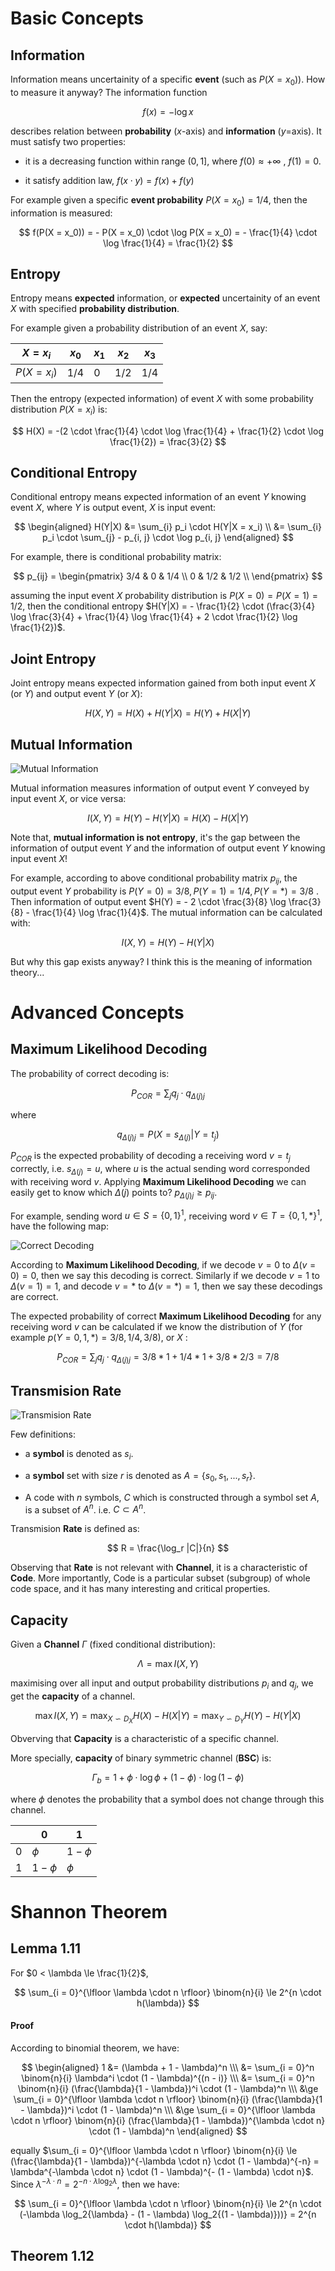 # Basic Concepts

## Information

Information means uncertainity of a specific **event** (such as $P(X = x_0)$). How to measure it anyway? The information function

$$
f(x) = - \log x
$$

describes relation between **probability** ($x$-axis) and **information** ($y$=axis). It must satisfy two properties:

- it is a decreasing function within range $(0, 1]$, where $f(0) \approx +\infty$ , $f(1) = 0$.

- it satisfy addition law, $f(x \cdot y) = f(x) + f(y)$

For example given a specific **event probability** $P(X = x_0) = 1/4$, then the information is measured:

$$
f(P(X = x_0)) = - P(X = x_0) \cdot \log P(X = x_0) = - \frac{1}{4} \cdot \log \frac{1}{4} = \frac{1}{2}
$$

## 

## Entropy

Entropy means **expected** information, or **expected** uncertainity of an event $X$ with specified **probability distribution**. 

For example given a probability distribution of an event $X$, say:

| $X = x_i$    | $x_0$ | $x_1$ | $x_2$ | $x_3$ |
| ------------ | ----- | ----- | ----- | ----- |
| $P(X = x_i)$ | 1/4   | 0     | 1/2   | 1/4   |

Then the entropy (expected information) of event $X$ with some probability distribution $P(X = x_i)$ is:

$$
H(X) = -(2 \cdot \frac{1}{4} \cdot \log \frac{1}{4} + \frac{1}{2} \cdot \log \frac{1}{2}) = \frac{3}{2}
$$

## 

## Conditional Entropy

Conditional entropy means expected information of an event $Y$ knowing event $X$, where $Y$ is output event, $X$ is input event:

$$
\begin{aligned}
H(Y|X) &= \sum_{i} p_i \cdot H(Y|X = x_i) \\
&= \sum_{i} p_i \cdot \sum_{j} - p_{i, j} \cdot \log p_{i, j}
\end{aligned}
$$

For example, there is conditional probability matrix:

$$
p_{ij} = 
\begin{pmatrix} 
3/4 & 0 & 1/4 \\
0 & 1/2 & 1/2 \\
\end{pmatrix}
$$

assuming the input event $X$ probability distribution is $P(X = 0) = P(X = 1) = 1/2$, then the conditional entropy $H(Y|X) = - \frac{1}{2} \cdot (\frac{3}{4} \log \frac{3}{4} + \frac{1}{4} \log \frac{1}{4} + 2 \cdot \frac{1}{2} \log \frac{1}{2})$.

## Joint Entropy

Joint entropy means expected information gained from both input event $X$ (or $Y$) and output event $Y$ (or $X$):

$$
H(X, Y) = H(X) + H(Y|X) = H(Y) + H(X|Y)
$$

## Mutual Information

![Mutual Information](./mutual_information.png)

Mutual information measures information of output event $Y$ conveyed by input event $X$, or vice versa:

$$
I(X, Y) = H(Y) - H(Y|X) = H(X) - H(X|Y)
$$

Note that, **mutual information is not entropy**, it's the gap between the information of output event $Y$ and the information of output event $Y$ knowing input event $X$!

For example, according to above conditional probability matrix $p_{ij}$, the output event $Y$ probability is $P(Y = 0) = 3/8, P(Y = 1) = 1/4, P(Y = *) = 3/8$ . Then information of output event $H(Y) = - 2 \cdot \frac{3}{8} \log \frac{3}{8} - \frac{1}{4} \log \frac{1}{4}$. The mutual information can be calculated with:

$$
I(X, Y) = H(Y) - H(Y|X)
$$

But why this gap exists anyway? I think this is the meaning of information theory...

# Advanced Concepts

## Maximum Likelihood Decoding

The probability of correct decoding is:

$$
P_{COR} = \sum_{j} q_j \cdot q_{\Delta(j)j}
$$

where

$$
q_{\Delta(j)j} = P(X = s_{\Delta(j)} | Y = t_j)
$$

$P_{COR}$  is the expected probability of decoding a receiving word $v = t_j$ correctly, i.e. $s_{\Delta(j)} = u$, where $u$ is the actual sending word corresponded with receiving word $v$. Applying **Maximum Likelihood Decoding** we can easily get to know which $\Delta(j)$ points to? $p_{\Delta(j)j} \ge p_{ij}$.



For example, sending word $u \in S = \{0, 1\}^1$, receiving word $v \in T = \{0, 1, *\}^1$, have the following map:

![Correct Decoding](./correct_decode.png)

According to **Maximum Likelihood Decoding**, if we decode $v = 0$ to $\Delta(v = 0) = 0$, then we say this decoding is correct. Similarly if we decode $v = 1$ to $\Delta(v = 1) = 1$, and decode $v = *$ to $\Delta(v = *) = 1$, then we say these decodings are correct.



The expected probability of correct **Maximum Likelihood Decoding** for any receiving word $v$ can be calculated if we know the distribution of $Y$ (for example $p(Y = 0, 1, *) = 3/8, 1/4, 3/8$), or $X$ :

$$
P_{COR} = \sum_{j} q_j \cdot q_{\Delta(j)j} = 3/8 * 1 + 1/4 * 1 + 3/8 * 2/3 = 7/8
$$

 

## Transmision Rate

![Transmision Rate](./transmision_rate.png)

Few definitions:

- a **symbol** is denoted as $s_i$.

- a **symbol** set with size $r$ is denoted as $A = \{s_0, s_1, ..., s_r\}$.

- A code with $n$ symbols, $C$ which is  constructed through a symbol set $A$, is a subset of $A^n$. i.e. $C \subset A^n$.

Transmision **Rate** is defined as:

$$
R = \frac{\log_r |C|}{n}
$$

Observing that **Rate** is not relevant with **Channel**, it is a characteristic of **Code**. More importantly, Code is a particular subset (subgroup) of whole code space, and it has many interesting and critical properties.

## Capacity

Given a **Channel** $\Gamma$ (fixed conditional distribution):

$$
\Lambda = \max I(X, Y)
$$

maximising over all input and output probability distributions $p_i$ and $q_j$, we get the **capacity** of a channel.

$$
\max I(X, Y) = \max_{X \backsim D_X} H(X) - H(X|Y) = \max_{Y \backsim D_Y} H(Y) - H(Y|X)
$$

Obverving that **Capacity** is a characteristic of a specific channel.

More specially, **capacity** of binary symmetric channel (**BSC**) is:

$$
\Gamma_b = 1 + \phi \cdot \log \phi + (1 - \phi) \cdot \log (1 - \phi)
$$

where $\phi$ denotes the probability that a symbol does not change through this channel.

|     | 0          | 1          |
| --- | ---------- | ---------- |
| 0   | $\phi$     | $1 - \phi$ |
| 1   | $1 - \phi$ | $\phi$     |

# Shannon Theorem

## Lemma 1.11

For $0 < \lambda \le \frac{1}{2}$,

$$
\sum_{i = 0}^{\lfloor \lambda \cdot n \rfloor} \binom{n}{i} \le 2^{n \cdot h(\lambda)}
$$

#### Proof

According to binomial theorem, we have:

$$
\begin{aligned}
1 &= (\lambda + 1 - \lambda)^n \\\
&= \sum_{i = 0}^n \binom{n}{i} \lambda^i \cdot (1 - \lambda)^{(n - i)} \\\
&= \sum_{i = 0}^n \binom{n}{i} (\frac{\lambda}{1 - \lambda})^i \cdot (1 - \lambda)^n \\\
&\ge \sum_{i = 0}^{\lfloor \lambda \cdot n \rfloor} \binom{n}{i} (\frac{\lambda}{1 - \lambda})^i \cdot (1 - \lambda)^n \\\
&\ge \sum_{i = 0}^{\lfloor \lambda \cdot n \rfloor} \binom{n}{i} (\frac{\lambda}{1 - \lambda})^{\lambda \cdot n} \cdot (1 - \lambda)^n
\end{aligned}
$$

equally $\sum_{i = 0}^{\lfloor \lambda \cdot n \rfloor} \binom{n}{i} \le (\frac{\lambda}{1 - \lambda})^{-\lambda \cdot n} \cdot (1 - \lambda)^{-n} = \lambda^{-\lambda \cdot n} \cdot (1 - \lambda)^{- (1 - \lambda) \cdot n}$. Since $\lambda^{-\lambda \cdot n} = 2^{-n \cdot \lambda \log_2{\lambda}}$, then we have:

$$
\sum_{i = 0}^{\lfloor \lambda \cdot n \rfloor} \binom{n}{i} \le 2^{n \cdot (-\lambda \log_2{\lambda} - (1 - \lambda) \log_2{(1 - \lambda)}))} = 2^{n \cdot h(\lambda)}
$$

## Theorem 1.12